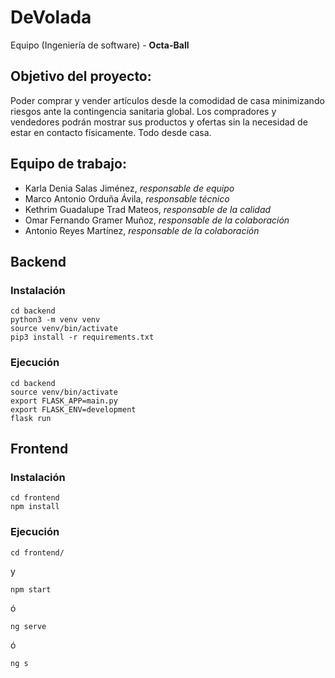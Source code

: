 # DeVolada
Equipo (Ingeniería de software)  - **Octa-Ball**  

## Objetivo del proyecto:
Poder comprar y vender artículos desde la comodidad de casa minimizando riesgos ante la contingencia sanitaria global. 
Los compradores y vendedores podrán mostrar sus productos y ofertas sin la necesidad de estar en contacto físicamente. Todo desde casa.

## Equipo de trabajo:
- Karla Denia Salas Jiménez, *responsable de equipo*
- Marco Antonio Orduña Ávila, *responsable técnico*
- Kethrim Guadalupe Trad Mateos, *responsable de la calidad*
- Omar Fernando Gramer Muñoz, *responsable de la colaboración*
- Antonio Reyes Martínez, *responsable de la colaboración*


## Backend

### Instalación
```
cd backend
python3 -m venv venv
source venv/bin/activate
pip3 install -r requirements.txt
```

### Ejecución
```
cd backend
source venv/bin/activate
export FLASK_APP=main.py
export FLASK_ENV=development
flask run
```

## Frontend

### Instalación
```
cd frontend
npm install
```

### Ejecución
```
cd frontend/
```
y 
```
npm start 
```
ó 
```
ng serve 
```
ó 
```
ng s
```

